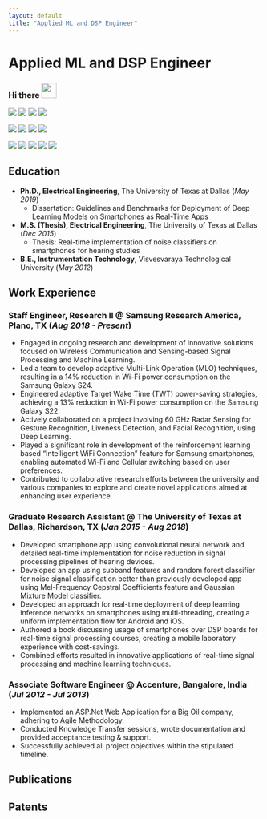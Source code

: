 ```yaml
---
layout: default
title: "Applied ML and DSP Engineer"
---
```


# Applied ML and DSP Engineer

### Hi there <img src="https://raw.githubusercontent.com/MartinHeinz/MartinHeinz/master/wave.gif" width="30px">

![](https://img.shields.io/badge/Code-Python-informational?style=flat&logo=Python&color=2bbc8a)
![](https://img.shields.io/badge/Code-C++-informational?style=flat&logo=c%2B%2B&color=2bbc8a)
![](https://img.shields.io/badge/Code-C-informational?style=flat&logo=C&color=2bbc8a)
![](https://img.shields.io/badge/Code-Java-informational?style=flat&logo=openjdk&color=2bbc8a)

![](https://img.shields.io/badge/MLModule-TensorFlow-informational?style=flat&logo=TensorFlow&color=2bbc8a)
![](https://img.shields.io/badge/MLModule-PyTorch-informational?style=flat&logo=PyTorch&logoColor=red&color=2bbc8a)
![](https://img.shields.io/badge/MLModule-Keras-informational?style=flat&logo=Keras&color=2bbc8a)
![](https://img.shields.io/badge/MLModule-SKLearn-informational?style=flat&logo=SciKit-Learn&color=2bbc8a)

![](https://img.shields.io/badge/Tools-Ollama-informational?style=flat&logo=Ollama&color=2bbc8a)
![](https://img.shields.io/badge/Tools-LangChain-informational?style=flat&logo=LangChain&color=2bbc8a)
![](https://img.shields.io/badge/Tools-Jupyter-informational?style=flat&logo=Jupyter&color=2bbc8a)
![](https://img.shields.io/badge/Tools-AndroidStudio-informational?style=flat&logo=androidstudio&color=2bbc8a)
![](https://img.shields.io/badge/Tools-XCode-informational?style=flat&logo=xcode&color=2bbc8a)

## Education

- **Ph.D., Electrical Engineering**, The University of Texas at Dallas (_May 2019_)
  - Dissertation: Guidelines and Benchmarks for Deployment of Deep Learning Models on Smartphones as Real-Time Apps
- **M.S. (Thesis), Electrical Engineering**, The University of Texas at Dallas (_Dec 2015_)
  - Thesis: Real-time implementation of noise classifiers on smartphones for hearing studies
- **B.E., Instrumentation Technology**, Visvesvaraya Technological University (_May 2012_)  

## Work Experience

### Staff Engineer, Research II @ Samsung Research America, Plano, TX (_Aug 2018 - Present_)

- Engaged in ongoing research and development of innovative solutions focused on Wireless Communication and Sensing-based Signal Processing and Machine Learning.
- Led a team to develop adaptive Multi-Link Operation (MLO) techniques, resulting in a 14% reduction in Wi-Fi power consumption on the Samsung Galaxy S24.
- Engineered adaptive Target Wake Time (TWT) power-saving strategies, achieving a 13% reduction in Wi-Fi power consumption on the Samsung Galaxy S22.
- Actively collaborated on a project involving 60 GHz Radar Sensing for Gesture Recognition, Liveness Detection, and Facial Recognition, using Deep Learning.
- Played a significant role in development of the reinforcement learning based “Intelligent WiFi Connection” feature for Samsung smartphones, enabling automated Wi-Fi and Cellular switching based on user preferences.
- Contributed to collaborative research efforts between the university and various companies to explore and create novel applications aimed at enhancing user experience.

### Graduate Research Assistant @ The University of Texas at Dallas, Richardson, TX (_Jan 2015 - Aug 2018_)

- Developed smartphone app using convolutional neural network and detailed real-time implementation for noise reduction in signal processing pipelines of hearing devices.
- Developed an app using subband features and random forest classifier for noise signal classification better than previously developed app using Mel-Frequency Cepstral Coefficients feature and Gaussian Mixture Model classifier.
- Developed an approach for real-time deployment of deep learning inference networks on smartphones using multi-threading, creating a uniform implementation flow for Android and iOS.
- Authored a book discussing usage of smartphones over DSP boards for real-time signal processing courses, creating a mobile laboratory experience with cost-savings.
- Combined efforts resulted in innovative applications of real-time signal processing and machine learning techniques.

### Associate Software Engineer @ Accenture, Bangalore, India (_Jul 2012 - Jul 2013_)

- Implemented an ASP.Net Web Application for a Big Oil company, adhering to Agile Methodology.
- Conducted Knowledge Transfer sessions, wrote documentation and provided acceptance testing & support.
- Successfully achieved all project objectives within the stipulated timeline.

## Publications

## Patents
